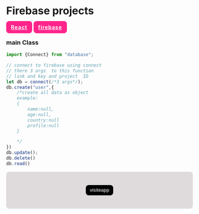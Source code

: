 # Firebase projects
<a href="#" style="padding:0.5rem 0.8rem;background-color:#ff248a; width:fit-content; border-radius:0.5rem;font-weight:bold; letter-spacing:1px;
color:white;">React</a>
<a href="#" style="padding:0.5rem 0.8rem;background-color:#ff248a; width:fit-content; border-radius:0.5rem;font-weight:bold; letter-spacing:1px;
color:white;">firebase</a>
### main Class
````javascript
import {Connect} from "database";

// connect to firebase using connect 
// there 3 args  to this function
// link and key and project  ID
let db = connect(/*3 args*/);
db.create("user",{
    /*create all data as object
    example:
    {
        name:null,
        age:null,
        country:null
        profile:null
    } 

    */
})
db.update();
db.delete()
db.read()
````

<div style="width:100%; height:100px; background-color:#dfdadc; border-radius:0.5rem;display:flex;justify-content:center;align-items:center;">
  <button style="background-color:#000000;border:none;color:#ffffff;padding:0.4rem 0.7rem; border-radius:0.5rem;">visiteapp</button>
</div>
